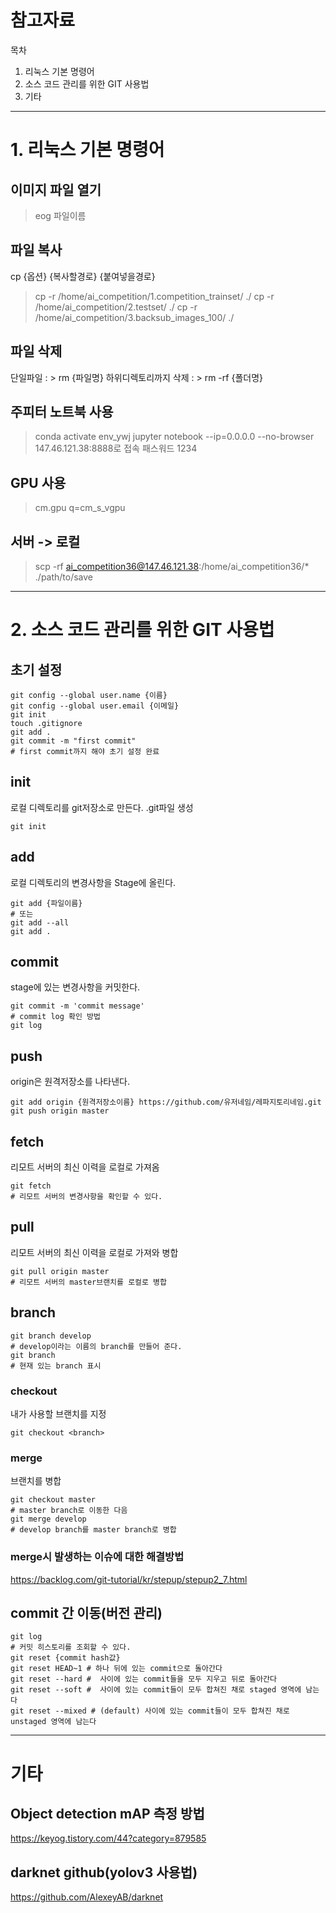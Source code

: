# 참고자료
목차
1. 리눅스 기본 명령어
2. 소스 코드 관리를 위한 GIT 사용법
3. 기타

---

# 1. 리눅스 기본 명령어
## 이미지 파일 열기 
> eog 파일이름

## 파일 복사
cp {옵션} {복사할경로} {붙여넣을경로}
> cp -r /home/ai_competition/1.competition_trainset/ ./
> cp -r /home/ai_competition/2.testset/ ./
> cp -r /home/ai_competition/3.backsub_images_100/ ./

## 파일 삭제 
단일파일 : > rm {파일명}
하위디렉토리까지 삭제 : > rm -rf {폴더명}

## 주피터 노트북 사용 
> conda activate env_ywj
> jupyter notebook --ip=0.0.0.0 --no-browser
> 147.46.121.38:8888로 접속
> 패스워드 1234

## GPU 사용 
> cm.gpu q=cm_s_vgpu

## 서버 -> 로컬 
> scp -rf ai_competition36@147.46.121.38:/home/ai_competition36/* ./path/to/save

---

# 2. 소스 코드 관리를 위한 GIT 사용법
## 초기 설정
```
git config --global user.name {이름}
git config --global user.email {이메일}
git init
touch .gitignore
git add .
git commit -m "first commit"
# first commit까지 해야 초기 설정 완료
```
## init
로컬 디렉토리를 git저장소로 만든다. .git파일 생성
```
git init
```
## add
로컬 디렉토리의 변경사항을 Stage에 올린다.
```
git add {파일이름}
# 또는
git add --all
git add .
```
## commit
stage에 있는 변경사항을 커밋한다.
```
git commit -m 'commit message'
# commit log 확인 방법
git log
```
## push
origin은 원격저장소를 나타낸다.
```
git add origin {원격저장소이름} https://github.com/유저네임/레파지토리네임.git
git push origin master
```
## fetch
리모트 서버의 최신 이력을 로컬로 가져옴
```
git fetch
# 리모트 서버의 변경사항을 확인할 수 있다.
```
## pull
리모트 서버의 최신 이력을 로컬로 가져와 병합
```
git pull origin master
# 리모트 서버의 master브랜치를 로컬로 병합
```
## branch
```
git branch develop
# develop이라는 이름의 branch를 만들어 준다.
git branch
# 현재 있는 branch 표시
```
### checkout
내가 사용할 브랜치를 지정
```
git checkout <branch>
```
### merge
브랜치를 병합
```
git checkout master
# master branch로 이동한 다음
git merge develop
# develop branch를 master branch로 병합
```
### merge시 발생하는 이슈에 대한 해결방법
https://backlog.com/git-tutorial/kr/stepup/stepup2_7.html
## commit 간 이동(버전 관리)
```
git log
# 커밋 히스토리를 조회할 수 있다.
git reset {commit hash값}
git reset HEAD~1 # 하나 뒤에 있는 commit으로 돌아간다
git reset --hard #  사이에 있는 commit들을 모두 지우고 뒤로 돌아간다
git reset --soft #  사이에 있는 commit들이 모두 합쳐진 채로 staged 영역에 남는다
git reset --mixed # (default) 사이에 있는 commit들이 모두 합쳐진 채로 unstaged 영역에 남는다
```

---

# 기타
## Object detection mAP 측정 방법
https://keyog.tistory.com/44?category=879585

## darknet github(yolov3 사용법)
https://github.com/AlexeyAB/darknet